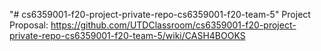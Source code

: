 "# cs6359001-f20-project-private-repo-cs6359001-f20-team-5" 
Project Proposal: https://github.com/UTDClassroom/cs6359001-f20-project-private-repo-cs6359001-f20-team-5/wiki/CASH4BOOKS
